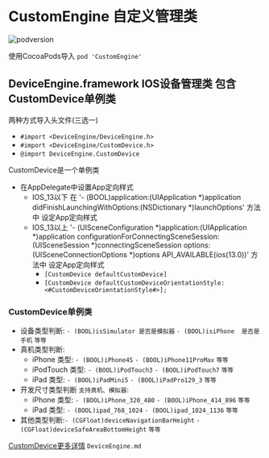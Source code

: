 # CustomEngine 自定义管理类 

![podversion](https://img.shields.io/cocoapods/v/CustomEngine.svg)

使用CocoaPods导入 `pod 'CustomEngine'`

## DeviceEngine.framework IOS设备管理类 包含CustomDevice单例类
两种方式导入头文件(三选一) 
- ```#import <DeviceEngine/DeviceEngine.h>```
- ```#import <DeviceEngine/CustomDevice.h>```
- ```@import DeviceEngine.CustomDevice``` 

CustomDevice是一个单例类

- 在AppDelegate中设置App定向样式  
    - IOS_13以下 在  '- (BOOL)application:(UIApplication *)application didFinishLaunchingWithOptions:(NSDictionary *)launchOptions' 方法中 设定App定向样式
    - IOS_13以上 '- (UISceneConfiguration *)application:(UIApplication *)application configurationForConnectingSceneSession:(UISceneSession *)connectingSceneSession options:(UISceneConnectionOptions *)options  API_AVAILABLE(ios(13.0))' 方法中 设定App定向样式
        - ```[CustomDevice defaultCustomDevice]```
        - ```[CustomDevice defaultCustomDeviceOrientationStyle:<#CustomDeviceOrientationStyle#>];```

### CustomDevice单例类  

- 设备类型判断: `- (BOOL)isSimulator 是否是模拟器` `- (BOOL)isiPhone  是否是手机` `等等`
- 真机类型判断:
  - iPhone 类型: `- (BOOL)iPhone4S` `- (BOOL)iPhone11ProMax` `等等` 
  - iPodTouch 类型: `- (BOOL)iPodTouch3` `- (BOOL)iPodTouch7` `等等` 
  - iPad 类型: `- (BOOL)iPadMini5` `- (BOOL)iPadPro129_3` `等等` 
- 开发尺寸类型判断 `支持真机、模拟器`:
  - iPhone 类型: `- (BOOL)iPhone_320_480` `- (BOOL)iPhone_414_896` `等等` 
  - iPad 类型: `- (BOOL)ipad_768_1024` `- (BOOL)ipad_1024_1136` `等等` 
- 其他类型判断:`- (CGFloat)deviceNavigationBarHeight` `- (CGFloat)deviceSafeAreaBottomHeight` `等等`

[CustomDevice更多详情](https://github.com/Rover001/CustomEngine/blob/master/DeviceEngine.md)  `DeviceEngine.md`






